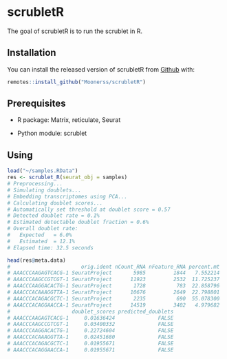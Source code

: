 
<!-- README.md is generated from README.Rmd. Please edit that file -->

# scrubletR

<!-- badges: start -->
<!-- badges: end -->

The goal of scrubletR is to run the scrublet in R.

## Installation

You can install the released version of scrubletR from
[Github](https://github.com/Moonerss/scrubletR) with:

``` r
remotes::install_github("Moonerss/scrubletR")
```

## Prerequisites

-   R package: Matrix, reticulate, Seurat

-   Python module: scrublet

## Using

``` r
load("~/samples.RData")
res <- scrublet_R(seurat_obj = samples)
# Preprocessing...
# Simulating doublets...
# Embedding transcriptomes using PCA...
# Calculating doublet scores...
# Automatically set threshold at doublet score = 0.57
# Detected doublet rate = 0.1%
# Estimated detectable doublet fraction = 0.6%
# Overall doublet rate:
#   Expected   = 6.0%
#   Estimated  = 12.1%
# Elapsed time: 32.5 seconds
```

``` r
head(res@meta.data)
#                       orig.ident nCount_RNA nFeature_RNA percent.mt
# AAACCCAAGAGTCACG-1 SeuratProject       5985         1844   7.552214
# AAACCCAAGCCGTCGT-1 SeuratProject      11923         2532  11.725237
# AAACCCAAGGACACTG-1 SeuratProject       1728          783  22.858796
# AAACCCACAAAGGTTA-1 SeuratProject      10676         2649  22.798801
# AAACCCACAGACGCTC-1 SeuratProject       2235          690  55.078300
# AAACCCACAGGAACCA-1 SeuratProject      14519         3402   4.979682
#                    doublet_scores predicted_doublets
# AAACCCAAGAGTCACG-1     0.01636424              FALSE
# AAACCCAAGCCGTCGT-1     0.03400332              FALSE
# AAACCCAAGGACACTG-1     0.22724604              FALSE
# AAACCCACAAAGGTTA-1     0.02451680              FALSE
# AAACCCACAGACGCTC-1     0.01955671              FALSE
# AAACCCACAGGAACCA-1     0.01955671              FALSE
```
